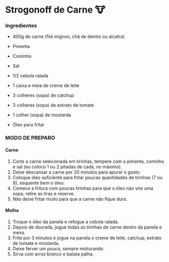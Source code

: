 # Strogonoff de Carne :cow:



### Ingredientes

- 400g de carne (filé mignon, chã de dentro ou alcatra)

- Pimenta

- Cominho

- Sal

- 1/2 cebola ralada

- 1 caixa e meia de creme de leite

- 3 colheres (sopa) de catchup

- 3 colheres (sopa) de extrato de tomate

- 1 colher (sopa) de mostarda

- Óleo para fritar

  

### MODO DE PREPARO

#### Carne



1. Corte a carne selecionada em tirinhas, tempere com a pimenta, cominho e sal (eu coloco 1 ou 2 pitadas de cada, no máximo).
2. Deixe descansar a carne por 20 minutos para apurar o gosto.
3. Coloque óleo suficiente para fritar poucas quantidades de tirinhas (7 ou 8), esquente bem o óleo.
4. Comece a fritura com poucas tirinhas para que o óleo não vire uma sopa, retire as tiras e reserve.
5. Não deixe fritar muito para que a carne não fique dura.



#### Molho



1. Troque o óleo da panela e refogue a cebola ralada.
2. Depois de dourada, jogue todas as tirinhas de carne dentro da panela e mexa.
3. Frite por 3 minutos e jogue na panela o creme de leite, catchup, extrato de tomate e mostarda.
4. Deixe ferver um pouco, sempre misturando.
5. Sirva com arroz branco e batata palha.


